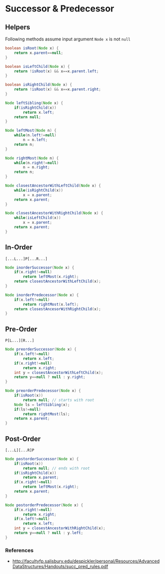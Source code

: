 # Successor & Predecessor

## Helpers

Following methods assume input argument `Node x` is not `null`

```java
boolean isRoot(Node x) {
    return x.parent==null;
}

boolean isLeftChild(Node x) {
    return !isRoot(x) && x==x.parent.left;
}

boolean isRightChild(Node x) {
    return !isRoot(x) && x==x.parent.right;
}

Node leftSibling(Node x) {
    if(isRightChild(x))
        return x.left;
    return null;
}

Node leftMost(Node n) {
    while(n.left!=null)
        n = n.left;
    return n;
}

Node rightMost(Node n) {
    while(n.right!=null)
        n = n.right;
    return n;
}

Node closestAncestorWithLeftChild(Node x) {
    while(isRightChild(x))
        x = x.parent;
    return x.parent;
}

Node closestAncestorWithRightChild(Node x) {
    while(isLeftChild(x))
        x = x.parent;
    return x.parent;
}
```

## In-Order 

`[...L...]P[...R...]`

```java
Node inorderSuccessor(Node x) {
    if(x.right!=null)
        return leftMost(x.right);
    return closestAncestorWithLeftChild(x);
}

Node inorderPredecessor(Node x) {
    if(x.left!=null)
        return rightMost(x.left);
    return closestAncesorWithRightChild(x);
}
```

## Pre-Order

`P[L...][R...]`

```java
Node preorderSuccessor(Node x) {
    if(x.left!=null)
        return x.left;
    if(x.right!=null)
        return x.right;
    int y = closestAncestorWithLeftChild(x);
    return y==null ? null : y.right;
}

Node preorderPredecessor(Node x) {
    if(isRoot(x))
        return null; // starts with root
    Node ls = leftSibling(x);
    if(ls!=null)
        return rightMost(ls);
    return x.parent;
}
```

## Post-Order

`[...L][...R]P`

```java
Node postorderSuccessor(Node x) {
    if(isRoot(x))
        return null; // ends with root
    if(isRightChild(x))
        return x.parent;
    if(x.right!=null)
        return leftMost(x.right);
    return x.parent;
}

Node postorderPredecessor(Node x) {
    if(x.right!=null)
        return x.right;
    if(x.left!=null)
        return x.left;
    int y = closestAncestorWithRightChild(x);
    return y==null ? null : y.left;
}
```

### References

* <http://facultyfp.salisbury.edu/despickler/personal/Resources/AdvancedDataStructures/Handouts/succ_pred_rules.pdf>
